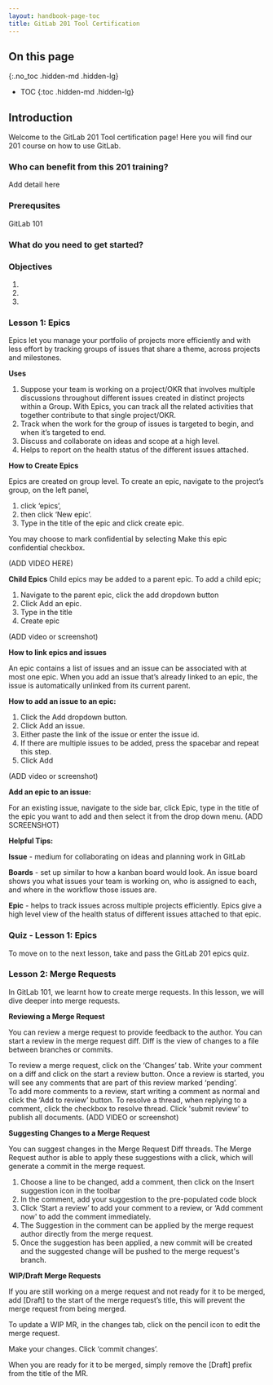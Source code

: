 ```yaml
---
layout: handbook-page-toc
title: GitLab 201 Tool Certification
---
```


## On this page
{:.no_toc .hidden-md .hidden-lg}

- TOC
{:toc .hidden-md .hidden-lg}

## Introduction

Welcome to the GitLab 201 Tool certification page! Here you will find our 201 course on how to use GitLab.

### Who can benefit from this 201 training?

Add detail here 

### Prerequsites

GitLab 101 

### What do you need to get started?

### Objectives
1.
1.
1.

### Lesson 1: Epics
Epics let you manage your portfolio of projects more efficiently and with less effort by tracking groups of issues that share a theme, across projects and milestones. 

**Uses**

1. Suppose your team is working on a project/OKR that involves multiple discussions throughout different issues created in distinct projects within a Group.  With Epics, you can track all the related activities that together contribute to that single project/OKR.
1. Track when the work for the group of issues is targeted to begin, and when it’s targeted to end. 
1. Discuss and collaborate on ideas and scope at a high level.  
1. Helps to report on the health status of the different issues attached.

**How to Create Epics**

Epics are created on group level. To create an epic, navigate to the project’s group, on the left panel,
 
1. click ‘epics’, 
1. then click ‘New epic’. 
1. Type in the title of the epic and click create epic.

You may choose to mark confidential by selecting Make this epic confidential checkbox.

(ADD VIDEO HERE) 

**Child Epics**
Child epics may be added to a parent epic.  To add a child epic;

1. Navigate to the parent epic, click the add dropdown button
1. Click Add an epic.
1. Type in the title
1. Create epic

(ADD video or screenshot)

**How to link epics and issues**

An epic contains a list of issues and an issue can be associated with at most one epic. When you add an issue that’s already linked to an epic, the issue is automatically unlinked from its current parent.

**How to add an issue to an epic:**

1. Click the Add dropdown button.
1. Click Add an issue.
1. Either paste the link of the issue or enter the issue id.
1. If there are multiple issues to be added, press the spacebar and repeat this step. 
1. Click Add

(ADD video or screenshot)

**Add an epic to an issue:**

For an existing issue, navigate to the side bar, click Epic, type in the title of the epic you want to add and then select it from the drop down menu. 
(ADD SCREENSHOT) 

**Helpful Tips:**

**Issue** - medium for collaborating on ideas and planning work in GitLab

**Boards** - set up similar to how a kanban board would look.  An issue board shows you what issues your team is working on, who is assigned to each, and where in the workflow those issues are.

**Epic** - helps to track issues across multiple projects efficiently.  Epics give a high level view of the health status of different issues attached to that epic.

### Quiz - Lesson 1: Epics

To move on to the next lesson, take and pass the GitLab 201 epics quiz.

### Lesson 2: Merge Requests

In GitLab 101, we learnt how to create merge requests.  In this lesson, we will dive deeper into merge requests. 

**Reviewing a Merge Request**

You can review a merge request to provide feedback to the author. You can start a review in the merge request diff. Diff is the view of changes to a file between branches or commits.

To review a merge request, click on the ‘Changes’ tab.
Write your comment on a diff and click on the start a review button.
Once a review is started, you will see any comments that are part of this review marked ‘pending’.  
To add more comments to a review, start writing a comment as normal and click the ‘Add to review’ button.
To resolve a thread, when replying to a comment, click the checkbox to resolve thread. 
Click 'submit review' to publish all documents.
(ADD VIDEO or screenshot)

**Suggesting Changes to a Merge Request**

You can suggest changes in the Merge Request Diff threads.  The Merge Request author is able to apply these suggestions with a click, which will generate a commit in the merge request.

1. Choose a line to be changed, add a comment, then click on the Insert suggestion icon in the toolbar
1. In the comment, add your suggestion to the pre-populated code block
1. Click ‘Start a review’ to add your comment to a review, or ‘Add comment now' to add the comment immediately.
1. The Suggestion in the comment can be applied by the merge request author directly from the merge request.
1. Once the suggestion has been applied, a new commit will be created and the suggested change will be pushed to the merge request's branch.  

**WIP/Draft Merge Requests**

If you are still working on a merge request and not ready for it to be merged, add [Draft] to the start of the merge request’s title, this will prevent the merge request from being merged.

To update a WIP MR, in the changes tab, click on the pencil icon to edit the merge request.

Make your changes.  Click ‘commit changes’.

When you are ready for it to be merged, simply remove the [Draft] prefix from the title of the MR.







